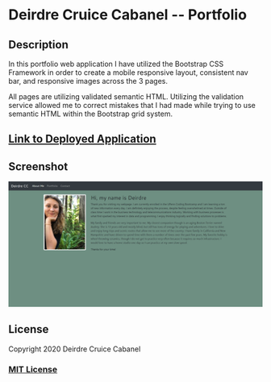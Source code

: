 # Deirdre Cruice Cabanel -- Portfolio 

## Description 

In this portfolio web application I have utilized the Bootstrap CSS Framework in order to create a mobile responsive layout, consistent nav bar, and responsive images across the 3 pages.  

All pages are utilizing validated semantic HTML.  Utilizing the validation service allowed me to correct mistakes that I had made while trying to use semantic HTML within the Bootstrap grid system. 

## [Link to Deployed Application](https://dmcc789.github.io/)

## Screenshot 

![Application Screen Shot](Assets\images\indexLG2.png)

## License
Copyright 2020 Deirdre Cruice Cabanel
### [MIT License](https://opensource.org/licenses/MIT)